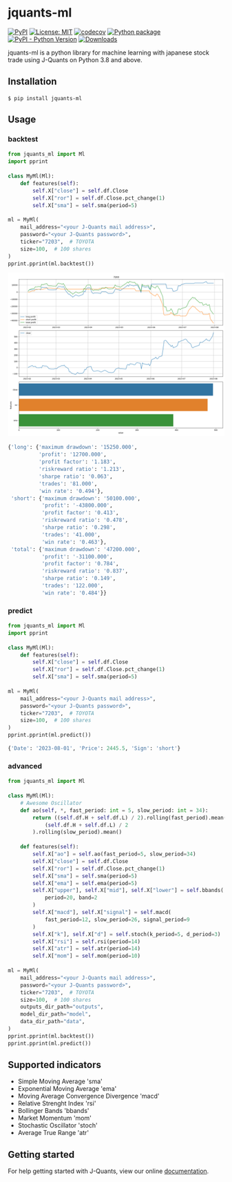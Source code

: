 # jquants-ml

[![PyPI](https://img.shields.io/pypi/v/jquants-ml)](https://pypi.org/project/jquants-ml/)
[![License: MIT](https://img.shields.io/badge/License-MIT-yellow.svg)](https://opensource.org/licenses/MIT)
[![codecov](https://codecov.io/gh/10mohi6/jquants-ml-python/graph/badge.svg?token=X8QKKFK6AL)](https://codecov.io/gh/10mohi6/jquants-ml-python)
[![Python package](https://github.com/10mohi6/jquants-ml-python/actions/workflows/python-package.yml/badge.svg)](https://github.com/10mohi6/jquants-ml-python/actions/workflows/python-package.yml)
[![PyPI - Python Version](https://img.shields.io/pypi/pyversions/jquants-ml)](https://pypi.org/project/jquants-ml/)
[![Downloads](https://pepy.tech/badge/jquants-ml)](https://pepy.tech/project/jquants-ml)

jquants-ml is a python library for machine learning with japanese stock trade using J-Quants on Python 3.8 and above.

## Installation

    $ pip install jquants-ml

## Usage

### backtest

```python
from jquants_ml import Ml
import pprint

class MyMl(Ml):
    def features(self):
        self.X["close"] = self.df.Close
        self.X["ror"] = self.df.Close.pct_change(1)
        self.X["sma"] = self.sma(period=5)

ml = MyMl(
    mail_address="<your J-Quants mail address>",
    password="<your J-Quants password>",
    ticker="7203",  # TOYOTA
    size=100,  # 100 shares
)
pprint.pprint(ml.backtest())
```

![7203.png](https://raw.githubusercontent.com/10mohi6/jquants-ml-python/main/tests/7203.p.png)

```python
{'long': {'maximum drawdown': '15250.000',
          'profit': '12700.000',
          'profit factor': '1.183',
          'riskreward ratio': '1.213',
          'sharpe ratio': '0.063',
          'trades': '81.000',
          'win rate': '0.494'},
 'short': {'maximum drawdown': '50100.000',
           'profit': '-43800.000',
           'profit factor': '0.413',
           'riskreward ratio': '0.478',
           'sharpe ratio': '0.298',
           'trades': '41.000',
           'win rate': '0.463'},
 'total': {'maximum drawdown': '47200.000',
           'profit': '-31100.000',
           'profit factor': '0.784',
           'riskreward ratio': '0.837',
           'sharpe ratio': '0.149',
           'trades': '122.000',
           'win rate': '0.484'}}
```

### predict

```python
from jquants_ml import Ml
import pprint

class MyMl(Ml):
    def features(self):
        self.X["close"] = self.df.Close
        self.X["ror"] = self.df.Close.pct_change(1)
        self.X["sma"] = self.sma(period=5)

ml = MyMl(
    mail_address="<your J-Quants mail address>",
    password="<your J-Quants password>",
    ticker="7203",  # TOYOTA
    size=100,  # 100 shares
)
pprint.pprint(ml.predict())
```

```python
{'Date': '2023-08-01', 'Price': 2445.5, 'Sign': 'short'}
```

### advanced

```python
from jquants_ml import Ml

class MyMl(Ml):
    # Awesome Oscillator
    def ao(self, *, fast_period: int = 5, slow_period: int = 34):
        return ((self.df.H + self.df.L) / 2).rolling(fast_period).mean() - (
            (self.df.H + self.df.L) / 2
        ).rolling(slow_period).mean()

    def features(self):
        self.X["ao"] = self.ao(fast_period=5, slow_period=34)
        self.X["close"] = self.df.Close
        self.X["ror"] = self.df.Close.pct_change(1)
        self.X["sma"] = self.sma(period=5)
        self.X["ema"] = self.ema(period=5)
        self.X["upper"], self.X["mid"], self.X["lower"] = self.bbands(
            period=20, band=2
        )
        self.X["macd"], self.X["signal"] = self.macd(
            fast_period=12, slow_period=26, signal_period=9
        )
        self.X["k"], self.X["d"] = self.stoch(k_period=5, d_period=3)
        self.X["rsi"] = self.rsi(period=14)
        self.X["atr"] = self.atr(period=14)
        self.X["mom"] = self.mom(period=10)

ml = MyMl(
    mail_address="<your J-Quants mail address>",
    password="<your J-Quants password>",
    ticker="7203",  # TOYOTA
    size=100,  # 100 shares
    outputs_dir_path="outputs",
    model_dir_path="model",
    data_dir_path="data",
)
pprint.pprint(ml.backtest())
pprint.pprint(ml.predict())
```

## Supported indicators

- Simple Moving Average 'sma'
- Exponential Moving Average 'ema'
- Moving Average Convergence Divergence 'macd'
- Relative Strenght Index 'rsi'
- Bollinger Bands 'bbands'
- Market Momentum 'mom'
- Stochastic Oscillator 'stoch'
- Average True Range 'atr'

## Getting started

For help getting started with J-Quants, view our online [documentation](https://jpx-jquants.com/).

